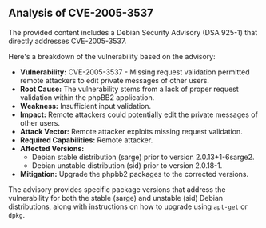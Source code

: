 ## Analysis of CVE-2005-3537

The provided content includes a Debian Security Advisory (DSA 925-1) that directly addresses CVE-2005-3537.

Here's a breakdown of the vulnerability based on the advisory:

*   **Vulnerability:** CVE-2005-3537 - Missing request validation permitted remote attackers to edit private messages of other users.
*   **Root Cause:** The vulnerability stems from a lack of proper request validation within the phpBB2 application.
*   **Weakness:** Insufficient input validation.
*   **Impact:** Remote attackers could potentially edit the private messages of other users.
*   **Attack Vector:** Remote attacker exploits missing request validation.
*   **Required Capabilities:** Remote attacker.
*   **Affected Versions:**
    *   Debian stable distribution (sarge) prior to version 2.0.13+1-6sarge2.
    *   Debian unstable distribution (sid) prior to version 2.0.18-1.
*   **Mitigation:** Upgrade the phpbb2 packages to the corrected versions.

The advisory provides specific package versions that address the vulnerability for both the stable (sarge) and unstable (sid) Debian distributions, along with instructions on how to upgrade using `apt-get` or `dpkg`.